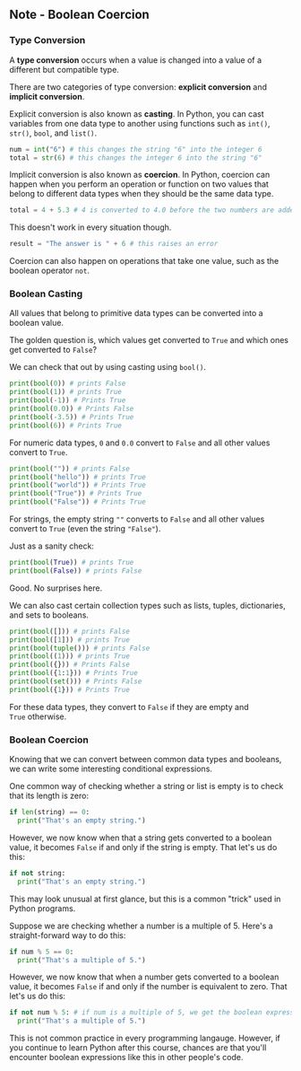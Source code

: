 ## Note - Boolean Coercion

### Type Conversion

A **type conversion** occurs when a value is changed into a value of a different but compatible type. 

There are two categories of type conversion: **explicit conversion** and **implicit conversion**.

Explicit conversion is also known as **casting**. In Python, you can cast variables from one data type to another using functions such as `int()`, `str()`, `bool`, and `list()`.

```python
num = int("6") # this changes the string "6" into the integer 6
total = str(6) # this changes the integer 6 into the string "6"
```

Implicit conversion is also known as **coercion**. In Python, coercion can happen when you perform an operation or function on two values that belong to different data types when they should be the same data type.

```python
total = 4 + 5.3 # 4 is converted to 4.0 before the two numbers are added
```

This doesn't work in every situation though.

```python
result = "The answer is " + 6 # this raises an error
```

Coercion can also happen on operations that take one value, such as the boolean operator `not`.

### Boolean Casting

All values that belong to primitive data types can be converted into a boolean value.

The golden question is, which values get converted to `True` and which ones get converted to `False`?

We can check that out by using casting using `bool()`.

```python
print(bool(0)) # prints False
print(bool(1)) # prints True
print(bool(-1)) # Prints True
print(bool(0.0)) # Prints False
print(bool(-3.5)) # Prints True
print(bool(6)) # Prints True
```

For numeric data types, `0` and `0.0` convert to `False` and all other values convert to `True`.

```python
print(bool("")) # prints False
print(bool("hello")) # prints True
print(bool("world")) # Prints True
print(bool("True")) # Prints True
print(bool("False")) # Prints True
```

For strings, the empty string `""` converts to `False` and all other values convert to `True` (even the string `"False"`).

Just as a sanity check:

```python
print(bool(True)) # prints True
print(bool(False)) # prints False
```

Good. No surprises here.

We can also cast certain collection types such as lists, tuples, dictionaries, and sets to booleans.

```python
print(bool([])) # prints False
print(bool([1])) # prints True
print(bool(tuple())) # prints False
print(bool((1))) # prints True
print(bool({})) # Prints False
print(bool({1:1})) # Prints True
print(bool(set())) # Prints False
print(bool({1})) # Prints True
```

For these data types, they convert to `False` if they are empty and `True` otherwise.

### Boolean Coercion

Knowing that we can convert between common data types and booleans, we can write some interesting conditional expressions.

One common way of checking whether a string or list is empty is to check that its length is zero:

```python
if len(string) == 0:
  print("That's an empty string.")
```

However, we now know when that a string gets converted to a boolean value, it becomes `False` if and only if the string is empty. That let's us do this:

```python
if not string:
  print("That's an empty string.")
```

This may look unusual at first glance, but this is a common "trick" used in Python programs.

Suppose we are checking whether a number is a multiple of 5. Here's a straight-forward way to do this:

```python
if num % 5 == 0:
  print("That's a multiple of 5.")
```

However, we now know that when a number gets converted to a boolean value, it becomes `False` if and only if the number is equivalent to zero. That let's us do this:

```python
if not num % 5: # if num is a multiple of 5, we get the boolean expression `not 0`, which is `True`
  print("That's a multiple of 5.")
```

This is not common practice in every programming langauge. However, if you continue to learn Python after this course, chances are that you'll encounter boolean expressions like this in other people's code.
